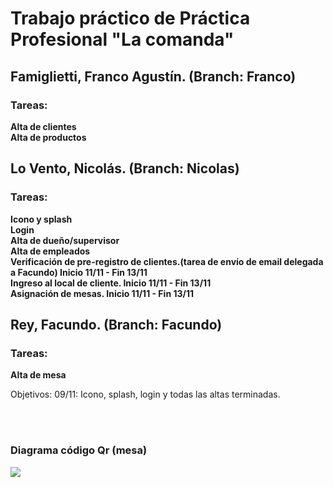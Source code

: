 <h1>Trabajo práctico de Práctica Profesional "La comanda"</h1>

<h2>Famiglietti, Franco Agustín. (Branch: Franco)</h2>

<h3>Tareas:</h3>

<b>Alta de clientes<br>
Alta de productos</b>



<h2>Lo Vento, Nicolás. (Branch: Nicolas)</h2>

<h3>Tareas:</h3>

<b>Icono y splash<br>
Login<br>
Alta de dueño/supervisor<br>
Alta de empleados<br>
Verificación de pre-registro de clientes.(tarea de envío de email delegada a Facundo) Inicio 11/11 - Fin 13/11<br>
Ingreso al local de cliente. Inicio 11/11 - Fin 13/11<br>
Asignación de mesas. Inicio 11/11 - Fin 13/11<br></b>



<h2>Rey, Facundo. (Branch: Facundo)</h2>

<h3>Tareas:</h3>

<b>Alta de mesa</b>




Objetivos: 09/11: Icono, splash, login y todas las altas terminadas.


<br>
<br>
<h3>Diagrama código Qr (mesa)</h3>
<img src="https://github.com/maxineiner/2019_TP_PPS_Comanda_2_cuatri/blob/master/Diagrama_QR_MESA.jpg"/>
